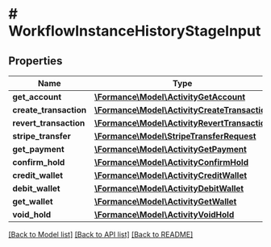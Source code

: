 # # WorkflowInstanceHistoryStageInput

## Properties

Name | Type | Description | Notes
------------ | ------------- | ------------- | -------------
**get_account** | [**\Formance\Model\ActivityGetAccount**](ActivityGetAccount.md) |  | [optional]
**create_transaction** | [**\Formance\Model\ActivityCreateTransaction**](ActivityCreateTransaction.md) |  | [optional]
**revert_transaction** | [**\Formance\Model\ActivityRevertTransaction**](ActivityRevertTransaction.md) |  | [optional]
**stripe_transfer** | [**\Formance\Model\StripeTransferRequest**](StripeTransferRequest.md) |  | [optional]
**get_payment** | [**\Formance\Model\ActivityGetPayment**](ActivityGetPayment.md) |  | [optional]
**confirm_hold** | [**\Formance\Model\ActivityConfirmHold**](ActivityConfirmHold.md) |  | [optional]
**credit_wallet** | [**\Formance\Model\ActivityCreditWallet**](ActivityCreditWallet.md) |  | [optional]
**debit_wallet** | [**\Formance\Model\ActivityDebitWallet**](ActivityDebitWallet.md) |  | [optional]
**get_wallet** | [**\Formance\Model\ActivityGetWallet**](ActivityGetWallet.md) |  | [optional]
**void_hold** | [**\Formance\Model\ActivityVoidHold**](ActivityVoidHold.md) |  | [optional]

[[Back to Model list]](../../README.md#models) [[Back to API list]](../../README.md#endpoints) [[Back to README]](../../README.md)
